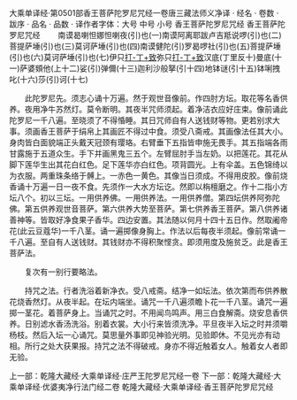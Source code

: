 大乘单译经·第0501部香王菩萨陀罗尼咒经一卷唐三藏法师义净译
· 经名 · 卷数 · 跋序
· 品名 · 品数 · 译作者字体：大号 中号 小号
香王菩萨陀罗尼咒经
香王菩萨陀罗尼咒经
　　南谟曷喇怛娜怛喇夜(引)也(一)南谟阿离耶跋卢吉羝说啰(引)也(二)菩提萨埵(引)也(三)莫诃萨埵(引)也(四)南谟健陀(引)罗曷啰社(引)也(五)菩提萨埵(引)也(六)莫诃萨埵(引)也(七)伊只[打-丁+致](八)弥只[打-丁+致](九)汉底(丁里反十)曼底(十一)萨婆頞他(上十二)娑(引)弹儞(十三)迦利沙般拏(引十四)地钵谜(引十五)钵唎拽叱(十六)莎(引)诃(十七)

　　此陀罗尼先。须志心诵十万遍。然于观世音像前。作四肘方坛。取花等名香供养。夜用净牛苏然灯。莫令断明。其夜半咒师须起。着净洁衣应好庄束。像前诵此陀罗尼一千八遍。至晓须了不得惛睡。其日咒师自有人送钱财等物。更若别求大事。须画香王菩萨于绢帛上其画匠不得过中食。须受八斋戒。其画像法任其大小。身肉皆白面貌端正头戴天冠颈有璎珞。右臂垂下五指皆申施无畏手。其五指端各雨甘露施于五道众生。手下并画黑鬼三五个。左臂屈肘手当左奶。以把莲花。其花从脚下莲华生出其花白红色。足下莲华亦白红色。项背圆光。上有伞盖。五色锦绮以为衣服。两重珠条络于髆上。一赤色一黄色。其像当日须成。不得用皮胶。像前烧香诵十万遍一日一夜不食。先须作一大水方坛讫。然即以栴檀磨之。作十二指小方坛八个。初以三坛。一用供养佛。一用供养法。一用供养僧。第四坛供养阿弥陀佛。第五供养观世音菩萨。第六供养大势至菩萨。第七供养香王菩萨。第八供养诸善神等。皆取好净食果子香华。四边安置。其法随以何月十四十五日作。然取阇帝花(此云豆蔻华)一千八茎。诵一遍掷像身胸上。作法以后每夜半须起。像前常诵一千八遍。至自有人送钱财。其钱财亦不得积聚悭贪。即须用度及施贫乏。此是香王菩萨法。

　　复次有一别行要略法。

　　持咒之法。行者洗浴着新净衣。受八戒斋。结净一如坛法。依次第而布供养散花烧香然灯。从夜半起。在坛内端坐。诵咒一千八遍须瞻卜花一千八茎。诵咒一遍掷一茎花。着菩萨身上。当诵咒之时。不用闻鸟鸣声。用三白食解斋。烧安息香供养。日别滤水香汤洗浴。别着衣裳。大小行来皆须洗净。平旦夜半入坛之时并须嚼杨枝。然后入坛一心诵咒。莫思量外事即见神验光明。见验即休。不见光亦有动相。所行之处大获果报。持咒之法不得破戒。身亦不得近触着女人。触着女人者即无验。

上一部：乾隆大藏经·大乘单译经·庄严王陀罗尼咒经一卷
下一部：乾隆大藏经·大乘单译经·优婆夷净行法门经二卷
乾隆大藏经·大乘单译经·香王菩萨陀罗尼咒经
